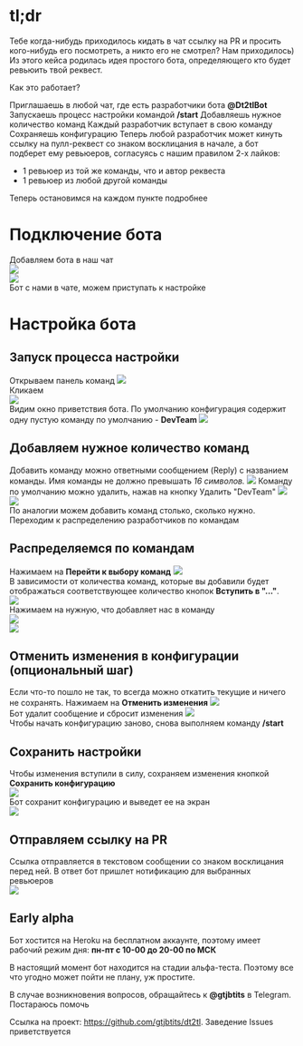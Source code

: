 # tl;dr
Тебе когда-нибудь приходилось кидать в чат ссылку на PR и просить кого-нибудь его посмотреть, 
а никто его не смотрел? Нам приходилось) Из этого кейса родилась идея простого бота, определяющего 
кто будет ревьюить твой реквест.

Как это работает?

Приглашаешь в любой чат, где есть разработчики бота **@Dt2tlBot**
Запускаешь процесс настройки командой **/start**
Добавляешь нужное количество команд
Каждый разработчик вступает в свою команду
Сохраняешь конфигурацию
Теперь любой разработчик может кинуть ссылку на пулл-реквест со знаком восклицания в начале, 
а бот подберет ему ревьюеров, согласуясь с нашим правилом 2-х лайков:

* 1 ревьюер из той же команды, что и автор реквеста
* 1 ревьюер из любой другой команды  

Теперь остановимся на каждом пункте подробнее

# Подключение бота
Добавляем бота в наш чат  
![](./img/image2021-6-8_13-12-29.png)  
![](./img/image2021-6-8_13-12-48.png)  
Бот с нами в чате, можем приступать к настройке

# Настройка бота

## Запуск процесса настройки
Открываем панель команд
![](./img/image2021-6-8_13-14-17.png)  
Кликаем  
![](./img/image2021-6-8_13-15-55.png)  
Видим окно приветствия бота. По умолчанию конфигурация содержит одну пустую команду по умолчанию - **DevTeam**
![](./img/image2021-6-8_13-16-54.png)

## Добавляем нужное количество команд
Добавить команду можно ответными сообщением (Reply) с названием команды. Имя команды не должно превышать _16 символов._
![](./img/image2021-6-8_13-20-16.png)
Команду по умолчанию можно удалить, нажав на кнопку Удалить "DevTeam"
![](./img/image2021-6-8_13-21-5.png)  
![](./img/image2021-6-8_13-21-16.png)  
По аналогии можем добавить команд столько, сколько нужно. Переходим к распределению разработчиков по командам

## Распределяемся по командам
Нажимаем на **Перейти к выбору команд**
![](./img/image2021-6-8_13-24-47.png)  
В зависимости от количества команд, которые вы добавили будет отображаться соответствующее количество кнопок 
**Вступить в "..."**.  
![](./img/image2021-6-8_13-26-55.png)  
Нажимаем на нужную, что добавляет нас в команду  
![](./img/image2021-6-8_13-32-41.png)  
![](./img/image2021-6-8_13-32-58.png)  

## Отменить изменения в конфигурации (опциональный шаг)
Если что-то пошло не так, то всегда можно откатить текущие и ничего не сохранять. Нажимаем на **Отменить изменения**
![](./img/image2021-6-8_13-34-49.png)  
Бот удалит сообщение и сбросит изменения
![](./img/image2021-6-8_13-35-25.png)  
Чтобы начать конфигурацию заново, снова выполняем команду **/start**

## Сохранить настройки
Чтобы изменения вступили в силу, сохраняем изменения кнопкой **Сохранить конфигурацию**  
![](./img/image2021-6-8_13-37-14.png)  
Бот сохранит конфигурацию и выведет ее на экран  
![](./img/image2021-6-8_13-37-51.png)  

## Отправляем ссылку на PR
Ссылка отправляется в текстовом сообщении со знаком восклицания перед ней. В ответ бот пришлет нотификацию 
для выбранных ревьюеров  
![](./img/image2021-6-8_13-43-13.png)  

## Early alpha
Бот хостится на Heroku на бесплатном аккаунте, поэтому имеет рабочий режим дня: **пн-пт с 10-00 до 20-00 по МСК**

В настоящий момент бот находится на стадии альфа-теста. Поэтому все что угодно может пойти не плану, уж простите.

В случае возникновения вопросов, обращайтесь к **@gtjbtits** в Telegram. Постараюсь помочь

Ссылка на проект: https://github.com/gtjbtits/dt2tl. Заведение Issues приветствуется